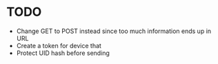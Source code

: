 # TODO
* Change GET to POST instead since too much information ends up in URL
* Create a token for device that
* Protect UID hash before sending